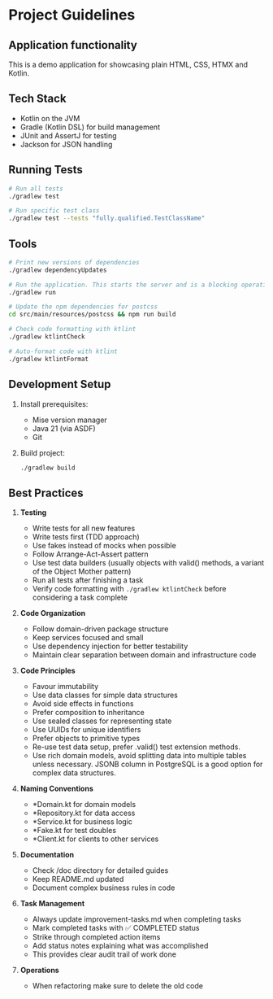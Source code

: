 # Project Guidelines

## Application functionality

This is a demo application for showcasing plain HTML, CSS, HTMX and Kotlin.

## Tech Stack

- Kotlin on the JVM
- Gradle (Kotlin DSL) for build management
- JUnit and AssertJ for testing
- Jackson for JSON handling

## Running Tests

```bash
# Run all tests
./gradlew test

# Run specific test class
./gradlew test --tests "fully.qualified.TestClassName"
```

## Tools

```bash
# Print new versions of dependencies
./gradlew dependencyUpdates

# Run the application. This starts the server and is a blocking operation.
./gradlew run

# Update the npm dependencies for postcss
cd src/main/resources/postcss && npm run build

# Check code formatting with ktlint
./gradlew ktlintCheck

# Auto-format code with ktlint
./gradlew ktlintFormat
```


## Development Setup

1. Install prerequisites:
    - Mise version manager
    - Java 21 (via ASDF)
    - Git

2. Build project:
   ```bash
   ./gradlew build
   ```

## Best Practices

1. **Testing**
    - Write tests for all new features
    - Write tests first (TDD approach)
    - Use fakes instead of mocks when possible
    - Follow Arrange-Act-Assert pattern
    - Use test data builders (usually objects with valid() methods, a variant of the Object Mother pattern)
    - Run all tests after finishing a task
    - Verify code formatting with `./gradlew ktlintCheck` before considering a task complete

2. **Code Organization**
    - Follow domain-driven package structure
    - Keep services focused and small
    - Use dependency injection for better testability
    - Maintain clear separation between domain and infrastructure code

3. **Code Principles**
    - Favour immutability
    - Use data classes for simple data structures
    - Avoid side effects in functions
    - Prefer composition to inheritance
    - Use sealed classes for representing state
    - Use UUIDs for unique identifiers
    - Prefer objects to primitive types
    - Re-use test data setup, prefer <class>.valid() test extension methods.
    - Use rich domain models, avoid splitting data into multiple tables unless necessary. JSONB column in PostgreSQL is a good option for complex data structures.

4. **Naming Conventions**
    - *Domain.kt for domain models
    - *Repository.kt for data access
    - *Service.kt for business logic
    - *Fake.kt for test doubles
    - *Client.kt for clients to other services

5. **Documentation**
    - Check /doc directory for detailed guides
    - Keep README.md updated
    - Document complex business rules in code

6. **Task Management**
    - Always update improvement-tasks.md when completing tasks
    - Mark completed tasks with ✅ COMPLETED status
    - Strike through completed action items
    - Add status notes explaining what was accomplished
    - This provides clear audit trail of work done

7. **Operations**
    - When refactoring make sure to delete the old code
